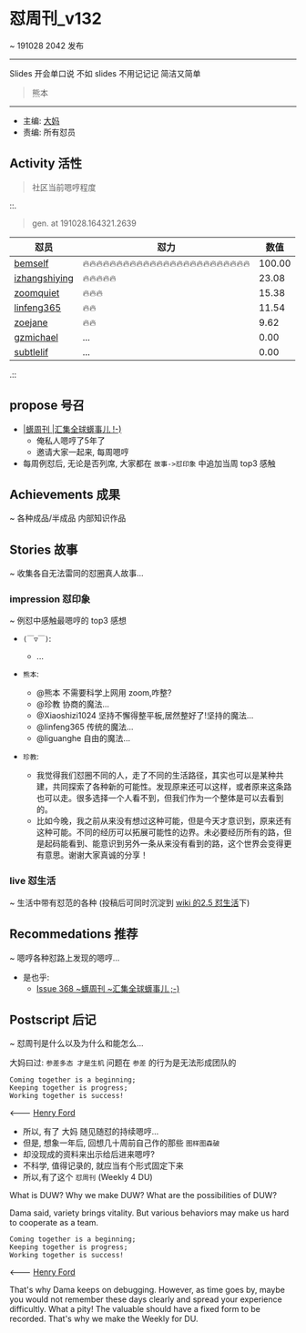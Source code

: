 # 怼周刊_v132
~ 191028 2042 发布

-----------------------------------------
Slides
	开会单口说
	不如 slides
	不用记记记
	简洁又简单

> 熊本

-----------------------------------------

- 主编: [大妈](http://du.zoomquiet.io/2014-02/ac0-zq/)
- 责编: 所有怼员

## Activity 活性
> 社区当前嗯哼程度


::.

> gen. at 191028.164321.2639 

 怼员 | 怼力 | 数值 
---- | ---- | ----
[bemself](https://du.101.camp/PoDU/v0/bemself/) | 🔥🔥🔥🔥🔥🔥🔥🔥🔥🔥🔥🔥🔥🔥🔥🔥🔥🔥🔥🔥🔥🔥🔥🔥🔥 | 100.00
[izhangshiying](https://du.101.camp/PoDU/v0/izhangshiying/) | 🔥🔥🔥🔥🔥 | 23.08
[zoomquiet](https://du.101.camp/PoDU/v0/zoomquiet/) | 🔥🔥🔥 | 15.38
[linfeng365](https://du.101.camp/PoDU/v0/linfeng365/) | 🔥🔥 | 11.54
[zoejane](https://du.101.camp/PoDU/v0/zoejane/) | 🔥🔥 | 9.62
[gzmichael](https://du.101.camp/PoDU/v0/gzmichael/) | ... | 0.00
[subtlelif](https://du.101.camp/PoDU/v0/subtlelif/) | ... | 0.00

.::


## propose 号召

- [|蠎周刊 |汇集全球蠎事儿 !-)](http://weekly.pychina.org/archives.html)
    + 俺私人嗯哼了5年了
    + 邀请大家一起来, 每周嗯哼
- 每周例怼后, 无论是否列席, 大家都在 `故事->怼印象` 中追加当周 top3 感触



## Achievements 成果 
~ 各种成品/半成品 内部知识作品

      
## Stories 故事 
~ 收集各自无法雷同的怼圈真人故事...


### impression 怼印象 
~ 例怼中感触最嗯哼的 top3 感想

- `(￣▽￣)`:
    + ...

- `熊本`:
    + @熊本 不需要科学上网用 zoom,咋整?
    + @珍教 协商的魔法...
    + @Xiaoshizi1024  坚持不懈得整平板,居然整好了!坚持的魔法...
    + @linfeng365 传统的魔法...
    + @liguanghe 自由的魔法...

- `珍教`: 
	+ 我觉得我们怼圈不同的人，走了不同的生活路径，其实也可以是某种共建，共同探索了各种新的可能性。发现原来还可以这样，或者原来这条路也可以走。很多选择一个人看不到，但我们作为一个整体是可以去看到的。 
	+ 比如今晚，我之前从来没有想过这种可能，但是今天才意识到，原来还有这种可能。不同的经历可以拓展可能性的边界。未必要经历所有的路，但是起码能看到、能意识到另外一条从来没有看到的路，这个世界会变得更有意思。谢谢大家真诚的分享！

### live 怼生活
~ 生活中带有怼范的各种 (投稿后可同时沉淀到 [wiki 的2.5 怼生活](https://github.com/DebugUself/du4proto/wiki/How2Live)下)


## Recommedations 推荐 
~ 嗯哼各种怼路上发现的嗯哼...

- 是也乎:
    + [Issue 368 ~蠎周刊 ~汇集全球蠎事儿 ;-)](http://weekly.pychina.org/issue/issue-368.html)


## Postscript 后记 
~ 怼周刊是什么以及为什么和能怎么...

大妈曰过: `参差多态 才是生机`
问题在 `参差` 的行为是无法形成团队的

    Coming together is a beginning; 
    Keeping together is progress; 
    Working together is success!

<--- [Henry Ford](https://www.brainyquote.com/quotes/quotes/h/henryford121997.html)

- 所以, 有了 大妈 随见随怼的持续嗯哼...
- 但是, 想象一年后, 回想几十周前自己作的那些 `图样图森破` 
- 却没现成的资料来出示给后进来嗯哼?
- 不科学, 值得记录的, 就应当有个形式固定下来
- 所以,有了这个 `怼周刊` (Weekly 4 DU)

What is DUW?
Why we make DUW?
What are the possibilities of DUW?

Dama said, variety brings vitality.
But various behaviors may make us hard to cooperate as a team.

    Coming together is a beginning; 
    Keeping together is progress; 
    Working together is success!

<--- [Henry Ford](https://www.brainyquote.com/quotes/quotes/h/henryford121997.html)

That's why Dama keeps on debugging.
However, as time goes by, maybe you would not remember these days clearly and spread your experience difficultly.
What a pity!
The valuable should have a fixed form to be recorded.
That's why we make the Weekly for DU.

